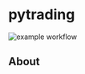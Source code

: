# pytrading
![example workflow](https://github.com/haezera/pytrading/actions/workflows/main.yml/badge.svg)
## About

